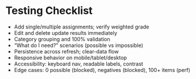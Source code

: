 # Testing Checklist

- Add single/multiple assignments; verify weighted grade
- Edit and delete update results immediately
- Category grouping and 100% validation
- “What do I need?” scenarios (possible vs impossible)
- Persistence across refresh; clear-data flow
- Responsive behavior on mobile/tablet/desktop
- Accessibility: keyboard nav, readable labels, contrast
- Edge cases: 0 possible (blocked), negatives (blocked), 100+ items (perf)
